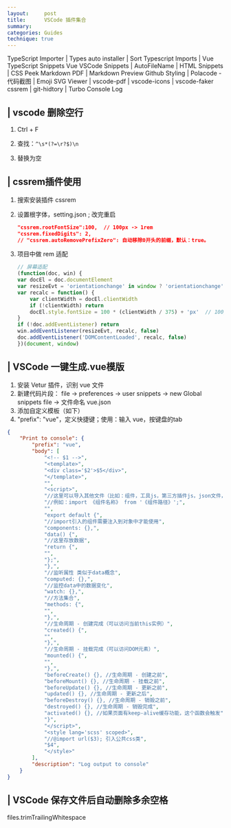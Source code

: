 ```yaml
---
layout:     post
title:      VSCode 插件集合
summary:
categories: Guides
technique: true
---
```


TypeScript Importer | Types auto installer | Sort Typescript Imports | Vue TypeScript Snippets
Vue VSCode Snippets | AutoFileName | HTML Snippets | CSS Peek
Markdown PDF | Markdown Preview Github Styling | Polacode - 代码截图 | Emoji
SVG Viewer | vscode-pdf | vscode-icons | vscode-faker
cssrem | git-hidtory | Turbo Console Log


## | vscode 删除空行

1. Ctrl + F

2. 查找：`^\s*(?=\r?$)\n`

3. 替换为空


## | cssrem插件使用

1. 搜索安装插件 cssrem

2. 设置根字体，setting.json ; 改完重启

    ```json
    "cssrem.rootFontSize":100,  // 100px -> 1rem
    "cssrem.fixedDigits": 2,
    // "cssrem.autoRemovePrefixZero": 自动移除0开头的前缀，默认：true。
    ```

3. 项目中做 rem 适配

    ```javascript
    // 屏幕适配
    (function(doc, win) {
    var docEl = doc.documentElement
    var resizeEvt = 'orientationchange' in window ? 'orientationchange' : 'resize'
    var recalc = function() {
        var clientWidth = docEl.clientWidth
        if (!clientWidth) return
        docEl.style.fontSize = 100 * (clientWidth / 375) + 'px'  // 100px -> 1rem
    }
    if (!doc.addEventListener) return
    win.addEventListener(resizeEvt, recalc, false)
    doc.addEventListener('DOMContentLoaded', recalc, false)
    })(document, window)
    ```
## | VSCode 一键生成.vue模版

1. 安装 Vetur 插件，识别 vue 文件
2. 新建代码片段： file -> preferences -> user snippets -> new Global snippets file -> 文件命名 vue.json
3. 添加自定义模板（如下）
4. "prefix": "vue"，定义快捷键；使用：输入 vue，按键盘的tab

```json
{
    "Print to console": {
        "prefix": "vue",
        "body": [
            "<!-- $1 -->",
            "<template>",
            "<div class='$2'>$5</div>",
            "</template>",
            "",
            "<script>",
            "//这里可以导入其他文件（比如：组件，工具js，第三方插件js，json文件，图片文件等等）",
            "//例如：import 《组件名称》 from '《组件路径》';",
            "",
            "export default {",
            "//import引入的组件需要注入到对象中才能使用",
            "components: {},",
            "data() {",
            "//这里存放数据",
            "return {",
            "",
            "};",
            "},",
            "//监听属性 类似于data概念",
            "computed: {},",
            "//监控data中的数据变化",
            "watch: {},",
            "//方法集合",
            "methods: {",
            "",
            "},",
            "//生命周期 - 创建完成（可以访问当前this实例）",
            "created() {",
            "",
            "},",
            "//生命周期 - 挂载完成（可以访问DOM元素）",
            "mounted() {",
            "",
            "},",
            "beforeCreate() {}, //生命周期 - 创建之前",
            "beforeMount() {}, //生命周期 - 挂载之前",
            "beforeUpdate() {}, //生命周期 - 更新之前",
            "updated() {}, //生命周期 - 更新之后",
            "beforeDestroy() {}, //生命周期 - 销毁之前",
            "destroyed() {}, //生命周期 - 销毁完成",
            "activated() {}, //如果页面有keep-alive缓存功能，这个函数会触发",
            "}",
            "</script>",
            "<style lang='scss' scoped>",
            "//@import url($3); 引入公共css类",
            "$4",
            "</style>"
        ],
        "description": "Log output to console"
    }
}
```

## | VSCode 保存文件后自动删除多余空格

files.trimTrailingWhitespace
